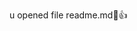 u opened file readme.md👏👍

<!---
BlueishPigeon/BlueishPigeon is a ✨ special ✨ repository because its `README.md` (this file) appears on your GitHub profile.
You can click the Preview link to take a look at your changes.
--->
